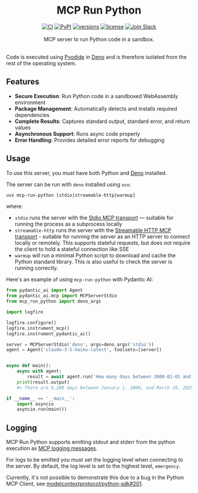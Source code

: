 <div align="center">
  <h1>MCP Run Python</h1>
</div>
<div align="center">
  <a href="https://github.com/pydantic/mcp-run-python/actions/workflows/ci.yml?query=branch%3Amain"><img src="https://github.com/pydantic/mcp-run-python/actions/workflows/ci.yml/badge.svg?event=push" alt="CI"></a>
  <a href="https://pypi.python.org/pypi/mcp-run-python"><img src="https://img.shields.io/pypi/v/mcp-run-python.svg" alt="PyPI"></a>
  <a href="https://github.com/pydantic/mcp-run-python"><img src="https://img.shields.io/pypi/pyversions/mcp-run-python.svg" alt="versions"></a>
  <a href="https://github.com/pydantic/mcp-run-python/blob/main/LICENSE"><img src="https://img.shields.io/github/license/pydantic/mcp-run-python.svg" alt="license"></a>
  <a href="https://logfire.pydantic.dev/docs/join-slack/"><img src="https://img.shields.io/badge/Slack-Join%20Slack-4A154B?logo=slack" alt="Join Slack" /></a>
</div>
<br/>
<div align="center">
  MCP server to run Python code in a sandbox.
</div>
<br/>

Code is executed using [Pyodide](https://pyodide.org) in [Deno](https://deno.com/) and is therefore isolated from
the rest of the operating system.

## Features

- **Secure Execution**: Run Python code in a sandboxed WebAssembly environment
- **Package Management**: Automatically detects and installs required dependencies
- **Complete Results**: Captures standard output, standard error, and return values
- **Asynchronous Support**: Runs async code properly
- **Error Handling**: Provides detailed error reports for debugging

## Usage

To use this server, you must have both Python and [Deno](https://deno.com/) installed.

The server can be run with `deno` installed using `uvx`:

```bash
uvx mcp-run-python [stdio|streamable-http|warmup]
```

where:

- `stdio` runs the server with the
  [Stdio MCP transport](https://modelcontextprotocol.io/specification/2025-06-18/basic/transports#stdio) — suitable for
  running the process as a subprocess locally
- `streamable-http` runs the server with the
  [Streamable HTTP MCP transport](https://modelcontextprotocol.io/specification/2025-06-18/basic/transports#streamable-http) -
  suitable for running the server as an HTTP server to connect locally or remotely. This supports stateful requests, but
  does not require the client to hold a stateful connection like SSE
- `warmup` will run a minimal Python script to download and cache the Python standard library. This is also useful to
  check the server is running correctly.

Here's an example of using `mcp-run-python` with Pydantic AI:

```python
from pydantic_ai import Agent
from pydantic_ai.mcp import MCPServerStdio
from mcp_run_python import deno_args

import logfire

logfire.configure()
logfire.instrument_mcp()
logfire.instrument_pydantic_ai()

server = MCPServerStdio('deno', args=deno_args('stdio'))
agent = Agent('claude-3-5-haiku-latest', toolsets=[server])


async def main():
    async with agent:
        result = await agent.run('How many days between 2000-01-01 and 2025-03-18?')
    print(result.output)
    #> There are 9,208 days between January 1, 2000, and March 18, 2025.w

if __name__ == '__main__':
    import asyncio
    asyncio.run(main())
```

## Logging

MCP Run Python supports emitting stdout and stderr from the python execution as [MCP logging messages](https://github.com/modelcontextprotocol/specification/blob/eb4abdf2bb91e0d5afd94510741eadd416982350/docs/specification/draft/server/utilities/logging.md?plain=1).

For logs to be emitted you must set the logging level when connecting to the server. By default, the log level is set to the highest level, `emergency`.

Currently, it's not possible to demonstrate this due to a bug in the Python MCP Client, see [modelcontextprotocol/python-sdk#201](https://github.com/modelcontextprotocol/python-sdk/issues/201#issuecomment-2727663121).
